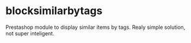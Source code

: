 blocksimilarbytags
==================
Prestashop module to display similar items by tags. Realy simple solution, not super inteligent.
